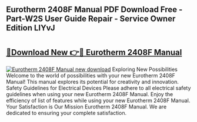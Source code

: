 ## Eurotherm 2408F Manual PDF Download Free - Part-W2S User Guide Repair - Service Owner Edition LIYvJ

# <h2><a href="http://bc17130.oget.top/?id=Eurotherm+2408F+Manual">🔗Download New 👉🔴 Eurotherm 2408F Manual</a></h2>

[![Eurotherm 2408F Manual new download](https://i.imgur.com/5g1atiW.png)](http://bc17130.oget.top/?id=Eurotherm+2408F+Manual)
Exploring New Possibilities Welcome to the world of possibilities with your new Eurotherm 2408F Manual! This manual explores its potential for creativity and innovation. Safety Guidelines for Electrical Devices Please adhere to all electrical safety guidelines when using your new Eurotherm 2408F Manual. Enjoy the efficiency of list of features while using your new Eurotherm 2408F Manual. Your Satisfaction is Our Mission Eurotherm 2408F Manual. We are dedicated to ensuring your complete satisfaction.
